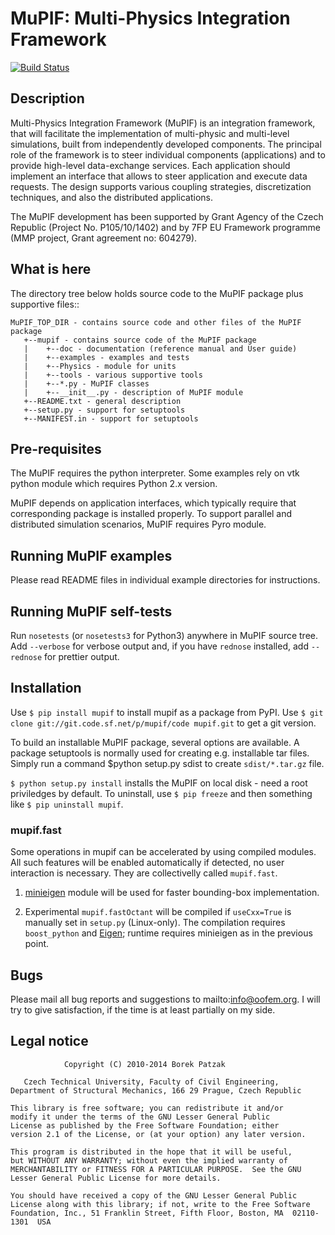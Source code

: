 
MuPIF: Multi-Physics Integration Framework 
==========================================

[![Build Status](https://travis-ci.org/mmp-project/mupif.svg?branch=master)](https://travis-ci.org/mmp-project/mupif)


Description
------------

Multi-Physics Integration Framework (MuPIF) is an integration framework, that 
will facilitate the implementation of multi-physic and multi-level simulations,
built from independently developed components. The principal role of the
framework is to steer individual components (applications) and to provide 
high-level data-exchange services. Each application should implement 
an interface that allows to steer application and execute data requests. 
The design supports various coupling strategies, discretization techniques, 
and also the distributed applications. 

The MuPIF development has been supported by Grant Agency of the Czech Republic 
(Project No. P105/10/1402) and by 7FP EU Framework programme (MMP project,
Grant agreement no: 604279).

What is here
-------------

The directory tree below holds source code to the MuPIF package plus supportive
files::

    MuPIF_TOP_DIR - contains source code and other files of the MuPIF package
       +--mupif - contains source code of the MuPIF package
       |    +--doc - documentation (reference manual and User guide)
       |    +--examples - examples and tests
       |    +--Physics - module for units
       |    +--tools - various supportive tools
       |    +--*.py - MuPIF classes
       |    +--__init__.py - description of MuPIF module
       +--README.txt - general description
       +--setup.py - support for setuptools
       +--MANIFEST.in - support for setuptools


Pre-requisites
---------------
The MuPIF requires the python interpreter.
Some examples rely on vtk python module which requires Python 2.x version.

MuPIF depends on application interfaces, which typically require that 
corresponding package is installed properly. 
To support parallel and distributed simulation scenarios, MuPIF requires Pyro
module.

Running MuPIF examples
-----------------------

Please read README files in individual example directories for instructions.


Running MuPIF self-tests
-------------------------

Run ``nosetests`` (or ``nosetests3`` for Python3) anywhere in MuPIF source tree. Add ``--verbose`` for verbose output and, if you have ``rednose`` installed, add ``--rednose`` for prettier output.

Installation
-------------
Use ``$ pip install mupif`` to install mupif as a package from PyPI. Use ``$ git clone git://git.code.sf.net/p/mupif/code mupif.git``  to get a git 
version.

To build an installable MuPIF package, several options are available.
A package setuptools is normally used for creating e.g. installable tar files.
Simply run a command $python setup.py sdist  to create ``sdist/*.tar.gz`` file.

``$ python setup.py install`` installs the MuPIF on local disk - need a root 
priviledges by default. To uninstall, use ``$ pip freeze``  and then something like
``$ pip uninstall mupif``.


### mupif.fast
Some operations in mupif can be accelerated by using compiled modules. All such features will be enabled automatically if detected, no user interaction is necessary. They are collectivelly called ``mupif.fast``.

1. [minieigen](https://pypi.python.org/pypi/minieigen) module will be used for faster bounding-box implementation. 

2. Experimental ``mupif.fastOctant`` will be compiled if ``useCxx=True`` is manually set in ``setup.py`` (Linux-only). The compilation requires ``boost_python`` and [Eigen](http://eigen.tuxfamily.org>); runtime requires minieigen as in the previous point.


Bugs
-----

Please mail all bug reports and suggestions to mailto:info@oofem.org. I will try to give satisfaction, if the time is at least partially on my side. 


Legal notice
------------

                Copyright (C) 2010-2014 Borek Patzak

       Czech Technical University, Faculty of Civil Engineering,
    Department of Structural Mechanics, 166 29 Prague, Czech Republic

    This library is free software; you can redistribute it and/or
    modify it under the terms of the GNU Lesser General Public
    License as published by the Free Software Foundation; either
    version 2.1 of the License, or (at your option) any later version.

    This program is distributed in the hope that it will be useful,
    but WITHOUT ANY WARRANTY; without even the implied warranty of
    MERCHANTABILITY or FITNESS FOR A PARTICULAR PURPOSE.  See the GNU
    Lesser General Public License for more details.

    You should have received a copy of the GNU Lesser General Public
    License along with this library; if not, write to the Free Software
    Foundation, Inc., 51 Franklin Street, Fifth Floor, Boston, MA  02110-1301  USA

